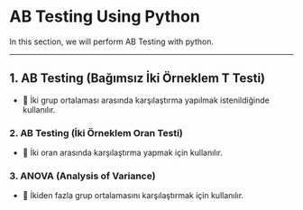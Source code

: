 # AB Testing Using Python
In this section, we will perform AB Testing with python.

<hr />

## 1. AB Testing (Bağımsız İki Örneklem T Testi)

 * 📌 İki grup ortalaması arasında karşılaştırma yapılmak istenildiğinde kullanılır.

### 2. AB Testing (İki Örneklem Oran Testi)
  
  * 📌 İki oran arasında karşılaştırma yapmak için kullanılır.

### 3. ANOVA (Analysis of Variance)

  * 📌 İkiden fazla grup ortalamasını karşılaştırmak için kullanılır.
